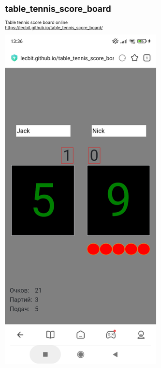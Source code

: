 # table_tennis_score_board
Table tennis score board online
https://lecbit.github.io/table_tennis_score_board/

<img src="https://github.com/lecbit/table_tennis_score_board/blob/main/preview.jpg" width="500">
